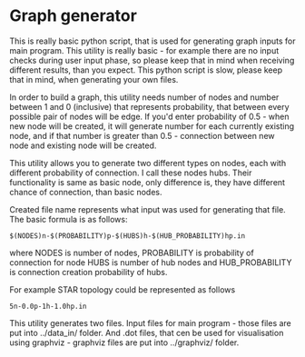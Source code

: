 # Graph generator

This is really basic python script, that is used for generating graph inputs for main program.
This utility is really basic - for example there are no input checks during user input phase, 
so please keep that in mind when receiving different results, than you expect. 
This python script is slow, please keep that in mind, when generating your own files. 

In order to build a graph, this utility needs number of nodes and number between 1 and 0 (inclusive)
that represents probability, that between every possible pair of nodes will be edge. If you'd enter 
probability of 0.5 - when new node will be created, it will generate number for each currently existing
node, and if that number is greater than 0.5 - connection between new node and existing node will be created.

This utility allows you to generate two different types on nodes, each with different probability of connection.
I call these nodes hubs. Their functionality is same as basic node, only difference is, they have different
chance of connection, than basic nodes.

Created file name represents what input was used for generating that file. The basic formula is as follows:
```
$(NODES)n-$(PROBABILITY)p-$(HUBS)h-$(HUB_PROBABILITY)hp.in
``` 
where NODES is number of nodes, PROBABILITY is probability of connection for node HUBS is number of hub nodes and
HUB_PROBABILITY is connection creation probability of hubs.

For example STAR topology could be represented as follows
```
5n-0.0p-1h-1.0hp.in
```

This utility generates two files. Input files for main program - those files are put into ../data_in/ folder.
And .dot files, that cen be used for visualisation using graphviz - graphviz files are put into ../graphviz/ folder.